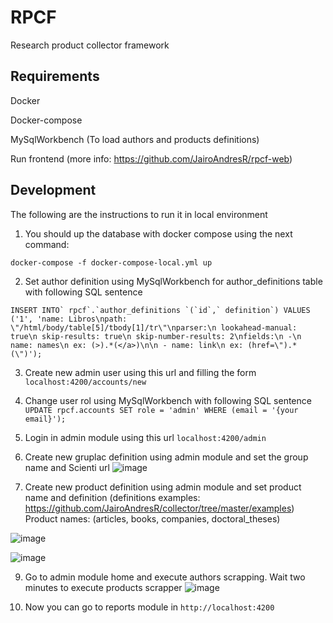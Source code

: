 # RPCF
Research product collector framework


## Requirements
Docker

Docker-compose

MySqlWorkbench (To load authors and products definitions)

Run frontend (more info: https://github.com/JairoAndresR/rpcf-web)

## Development

The following are the instructions to run it in local environment

1. You should up the database with docker compose using the next command:
```cassandraql
docker-compose -f docker-compose-local.yml up
```
2. Set author definition using MySqlWorkbench for author_definitions table with following SQL sentence
```cassandraql
INSERT INTO` rpcf`.`author_definitions `(`id`,` definition`) VALUES ('1', 'name: Libros\npath: \"/html/body/table[5]/tbody[1]/tr\"\nparser:\n lookahead-manual: true\n skip-results: true\n skip-number-results: 2\nfields:\n -\n name: names\n ex: (>).*(</a>)\n\n - name: link\n ex: (href=\").*(\")');
```
3. Create new admin user using this url and filling the form 
`localhost:4200/accounts/new`
4. Change user rol using MySqlWorkbench with following SQL sentence
```UPDATE rpcf.accounts SET role = 'admin' WHERE (email = '{your email}');```
5. Login in admin module using this url `localhost:4200/admin`
6. Create new gruplac definition using admin module and set the group name and Scienti url
![image](https://user-images.githubusercontent.com/25800176/178641949-2b5378dd-40ca-4374-b769-3b67c2d21ac9.png)

7. Create new product definition using admin module and set product name and definition (definitions examples: https://github.com/JairoAndresR/collector/tree/master/examples)
Product names: (articles, books, companies, doctoral_theses)

![image](https://user-images.githubusercontent.com/25800176/178642008-5b806c07-5f24-40cd-8bb0-0636d90daacb.png)

![image](https://user-images.githubusercontent.com/25800176/178642026-441868fb-6b9f-4ff9-8ab1-fcce4e20d8bd.png)

9. Go to admin module home and execute authors scrapping. Wait two minutes to execute products scrapper
![image](https://user-images.githubusercontent.com/25800176/178642469-4cb67ccd-9f5c-447e-a888-c77b71284d79.png)

10. Now you can go to reports module in `http://localhost:4200`
